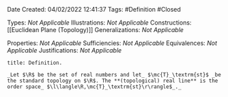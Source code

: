 <br />
<br />

Date Created: 04/02/2022 12:41:37
Tags: #Definition #Closed 

Types: _Not Applicable_
Illustrations: _Not Applicable_
Constructions: [[Euclidean Plane (Topology)]]
Generalizations: _Not Applicable_

Properties: _Not Applicable_
Sufficiencies: _Not Applicable_
Equivalences: _Not Applicable_
Justifications: _Not Applicable_

``` ad-Definition
title: Definition.

_Let $\R$ be the set of real numbers and let_ $\mc{T}_\textrm{st}$ _be the standard topology on $\R$. The **(topological) real line** is the order space_ $\l\langle\R,\mc{T}_\textrm{st}\r\rangle$_._

```
